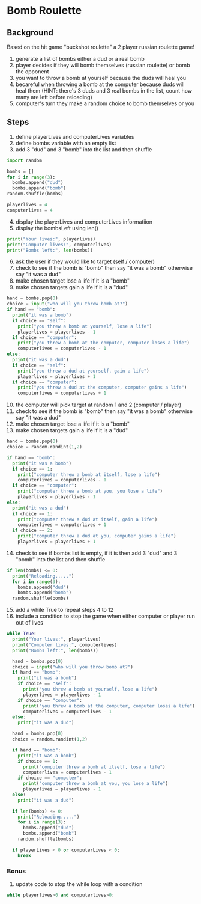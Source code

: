 # Bomb Roulette

## Background

Based on the hit game "buckshot roulette" a 2 player russian roulette game!

1. generate a list of bombs either a dud or a real bomb
2. player decides if they will bomb themselves (russian roulette) or bomb the opponent
3. you want to throw a bomb at yourself because the duds will heal you
4. becareful when throwing a bomb at the computer because duds will heal them
   (HINT: there's 3 duds and 3 real bombs in the list, count how many are left before reloading)
5. computer's turn they make a random choice to bomb themselves or you

## Steps

1. define playerLives and computerLives variables
2. define bombs variable with an empty list
3. add 3 "dud" and 3 "bomb" into the list and then shuffle

```python
import random

bombs = []
for i in range(3):
  bombs.append("dud")
  bombs.append("bomb")
random.shuffle(bombs)

playerlives = 4
computerlives = 4
```

4. display the playerLives and computerLives informatiion
5. display the bombsLeft using len()

```python
print("Your lives:", playerlives)
print("Computer lives:", computerlives)
print("Bombs left:", len(bombs))
```

6. ask the user if they would like to target (self / computer)
7. check to see if the bomb is "bomb" then say "it was a bomb" otherwise say "it was a dud"
8. make chosen target lose a life if it is a "bomb"
9. make chosen targets gain a life if it is a "dud"

```python
hand = bombs.pop(0)
choice = input("who will you throw bomb at?")
if hand == "bomb":
  print("it was a bomb")
  if choice == "self":
    print("you threw a bomb at yourself, lose a life")
    playerlives = playerlives - 1
  if choice == "computer":
    print("you threw a bomb at the computer, computer loses a life")
    computerlives = computerlives - 1
else:
  print("it was a dud")
  if choice == "self":
    print("you threw a dud at yourself, gain a life")
    playerlives = playerlives + 1
  if choice == "computer":
    print("you threw a dud at the computer, computer gains a life")
    computerlives = computerlives + 1

```

10. the computer will pick target at random 1 and 2 (computer / player)
11. check to see if the bomb is "bomb" then say "it was a bomb" otherwise say "it was a dud"
12. make chosen target lose a life if it is a "bomb"
13. make chosen targets gain a life if it is a "dud"

```python
hand = bombs.pop(0)
choice = random.randint(1,2)

if hand == "bomb":
  print("it was a bomb")
  if choice == 1:
    print("computer threw a bomb at itself, lose a life")
    computerlives = computerlives - 1
  if choice == "computer":
    print("computer threw a bomb at you, you lose a life")
    playerlives = playerlives - 1
else:
  print("it was a dud")
  if choice == 1:
    print("computer threw a dud at itself, gain a life")
    computerlives = computerlives + 1
  if choice == 2:
    print("computer threw a dud at you, computer gains a life")
    playerlives = playerlives + 1
```

14. check to see if bombs list is empty, if it is then add 3 "dud" and 3 "bomb" into the list and then shuffle

```python
if len(bombs) <= 0:
  print("Reloading.....")
  for i in range(3):
    bombs.append("dud")
    bombs.append("bomb")
  random.shuffle(bombs)
```

15. add a while True to repeat steps 4 to 12
16. include a condition to stop the game when either computer or player run out of lives

```python
while True:
  print("Your lives:", playerlives)
  print("Computer lives:", computerlives)
  print("Bombs left:", len(bombs))

  hand = bombs.pop(0)
  choice = input("who will you throw bomb at?")
  if hand == "bomb":
    print("it was a bomb")
    if choice == "self":
      print("you threw a bomb at yourself, lose a life")
      playerlives = playerlives - 1
    if choice == "computer":
      print("you threw a bomb at the computer, computer loses a life")
      computerlives = computerlives - 1
  else:
    print("it was a dud")

  hand = bombs.pop(0)
  choice = random.randint(1,2)

  if hand == "bomb":
    print("it was a bomb")
    if choice == 1:
      print("computer threw a bomb at itself, lose a life")
      computerlives = computerlives - 1
    if choice == "computer":
      print("computer threw a bomb at you, you lose a life")
      playerlives = playerlives - 1
  else:
    print("it was a dud")

  if len(bombs) <= 0:
    print("Reloading.....")
    for i in range(3):
      bombs.append("dud")
      bombs.append("bomb")
    random.shuffle(bombs)

  if playerLives < 0 or computerLives < 0:
    break
```

### Bonus

1. update code to stop the while loop with a condition

```python
while playerlives>0 and computerlives>0:
```
